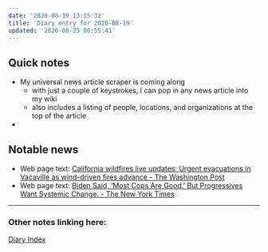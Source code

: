 ```yaml
---
date: '2020-08-19 13:15:32'
title: 'Diary entry for 2020-08-19'
updated: '2020-08-25 06:55:41'
---
```

## Quick notes
* My universal news article scraper is coming along
  * with just a couple of keystrokes, I can pop in any news article into my wiki
  * also includes a listing of people, locations, and organizations at the top
    of the article
*

## Notable news
* Web page text: [California wildfires live updates: Urgent evacuations in Vacaville as wind-driven fires advance - The Washington Post](/California-wildfires-live-updates-Urgent-evacuations-in-Vacaville-as-winddriven-fires-advance-The-Washington-Post)
* Web page text: [Biden Said, ‘Most Cops Are Good.’ But Progressives Want Systemic Change. - The New York Times](/Biden-Said-‘Most-Cops-Are-Good’-But-Progressives-Want-Systemic-Change-The-New-York-Times)


---
### Other notes linking here:

[Diary Index](/diary)
